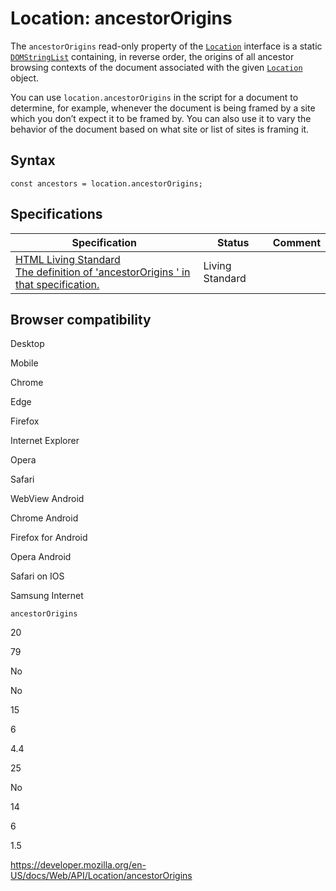 Location: ancestorOrigins
=========================

The `ancestorOrigins` read-only property of the [`Location`](../location) interface is a static [`DOMStringList`](../domstringlist) containing, in reverse order, the origins of all ancestor browsing contexts of the document associated with the given [`Location`](../location) object.

You can use `location.ancestorOrigins` in the script for a document to determine, for example, whenever the document is being framed by a site which you don’t expect it to be framed by. You can also use it to vary the behavior of the document based on what site or list of sites is framing it.

Syntax
------

    const ancestors = location.ancestorOrigins;

Specifications
--------------

<table><thead><tr class="header"><th>Specification</th><th>Status</th><th>Comment</th></tr></thead><tbody><tr class="odd"><td><a href="https://html.spec.whatwg.org/multipage/#dom-location-ancestororigins">HTML Living Standard<br />
<span class="small">The definition of 'ancestorOrigins ' in that specification.</span></a></td><td><span class="spec-living">Living Standard</span></td><td></td></tr></tbody></table>

Browser compatibility
---------------------

Desktop

Mobile

Chrome

Edge

Firefox

Internet Explorer

Opera

Safari

WebView Android

Chrome Android

Firefox for Android

Opera Android

Safari on IOS

Samsung Internet

`ancestorOrigins`

20

79

No

No

15

6

4.4

25

No

14

6

1.5

<a href="https://developer.mozilla.org/en-US/docs/Web/API/Location/ancestorOrigins" class="_attribution-link">https://developer.mozilla.org/en-US/docs/Web/API/Location/ancestorOrigins</a>
